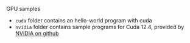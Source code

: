 GPU samples

- `cuda` folder contains an hello-world program with cuda
- `nvidia` folder contains sample programs for Cuda 12.4, provided by [NVIDIA on github](https://github.com/NVIDIA/cuda-samples)

